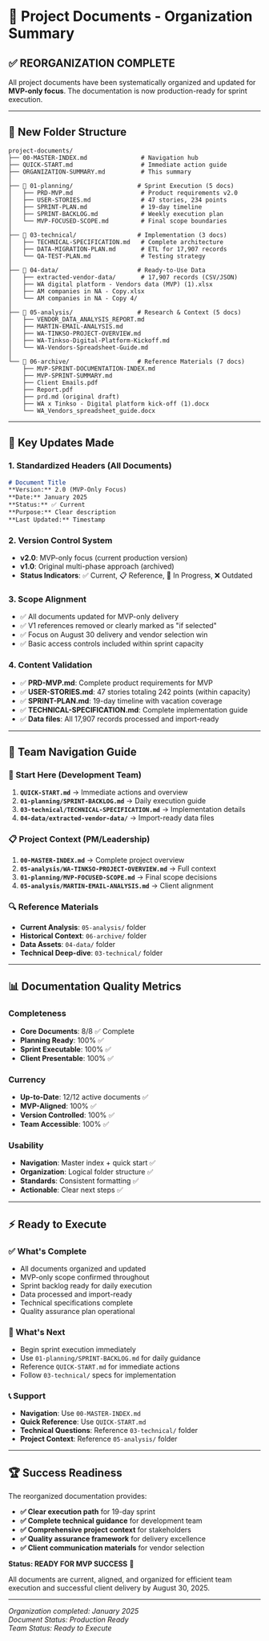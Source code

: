 # 📁 Project Documents - Organization Summary

## ✅ **REORGANIZATION COMPLETE**

All project documents have been systematically organized and updated for **MVP-only focus**. The documentation is now production-ready for sprint execution.

---

## 📂 **New Folder Structure**

```
project-documents/
├── 00-MASTER-INDEX.md               # Navigation hub
├── QUICK-START.md                   # Immediate action guide  
├── ORGANIZATION-SUMMARY.md          # This summary
│
├── 📁 01-planning/                  # Sprint Execution (5 docs)
│   ├── PRD-MVP.md                   # Product requirements v2.0
│   ├── USER-STORIES.md              # 47 stories, 234 points
│   ├── SPRINT-PLAN.md               # 19-day timeline
│   ├── SPRINT-BACKLOG.md            # Weekly execution plan
│   └── MVP-FOCUSED-SCOPE.md         # Final scope boundaries
│
├── 📁 03-technical/                 # Implementation (3 docs)  
│   ├── TECHNICAL-SPECIFICATION.md   # Complete architecture
│   ├── DATA-MIGRATION-PLAN.md       # ETL for 17,907 records
│   └── QA-TEST-PLAN.md              # Testing strategy
│
├── 📁 04-data/                      # Ready-to-Use Data
│   ├── extracted-vendor-data/       # 17,907 records (CSV/JSON)
│   ├── WA digital platform - Vendors data (MVP) (1).xlsx
│   ├── AM companies in NA - Copy.xlsx
│   └── AM companies in NA - Copy 4/
│
├── 📁 05-analysis/                  # Research & Context (5 docs)
│   ├── VENDOR_DATA_ANALYSIS_REPORT.md
│   ├── MARTIN-EMAIL-ANALYSIS.md
│   ├── WA-TINKSO-PROJECT-OVERVIEW.md
│   ├── WA-Tinkso-Digital-Platform-Kickoff.md
│   └── WA-Vendors-Spreadsheet-Guide.md
│
└── 📁 06-archive/                   # Reference Materials (7 docs)
    ├── MVP-SPRINT-DOCUMENTATION-INDEX.md
    ├── MVP-SPRINT-SUMMARY.md
    ├── Client Emails.pdf
    ├── Report.pdf
    ├── prd.md (original draft)
    ├── WA x Tinkso - Digital platform kick-off (1).docx
    └── WA_Vendors_spreadsheet_guide.docx
```

---

## 🔄 **Key Updates Made**

### **1. Standardized Headers (All Documents)**
```markdown
# Document Title
**Version:** 2.0 (MVP-Only Focus)
**Date:** January 2025  
**Status:** ✅ Current
**Purpose:** Clear description
**Last Updated:** Timestamp
```

### **2. Version Control System**
- **v2.0**: MVP-only focus (current production version)
- **v1.0**: Original multi-phase approach (archived)
- **Status Indicators**: ✅ Current, 📋 Reference, 🔄 In Progress, ❌ Outdated

### **3. Scope Alignment** 
- ✅ All documents updated for MVP-only delivery
- ✅ V1 references removed or clearly marked as "if selected"
- ✅ Focus on August 30 delivery and vendor selection win
- ✅ Basic access controls included within sprint capacity

### **4. Content Validation**
- ✅ **PRD-MVP.md**: Complete product requirements for MVP
- ✅ **USER-STORIES.md**: 47 stories totaling 242 points (within capacity)
- ✅ **SPRINT-PLAN.md**: 19-day timeline with vacation coverage
- ✅ **TECHNICAL-SPECIFICATION.md**: Complete implementation guide
- ✅ **Data files**: All 17,907 records processed and import-ready

---

## 🎯 **Team Navigation Guide**

### **🚀 Start Here (Development Team)**
1. **`QUICK-START.md`** → Immediate actions and overview
2. **`01-planning/SPRINT-BACKLOG.md`** → Daily execution guide
3. **`03-technical/TECHNICAL-SPECIFICATION.md`** → Implementation details
4. **`04-data/extracted-vendor-data/`** → Import-ready data files

### **📋 Project Context (PM/Leadership)**  
1. **`00-MASTER-INDEX.md`** → Complete project overview
2. **`05-analysis/WA-TINKSO-PROJECT-OVERVIEW.md`** → Full context
3. **`01-planning/MVP-FOCUSED-SCOPE.md`** → Final scope decisions
4. **`05-analysis/MARTIN-EMAIL-ANALYSIS.md`** → Client alignment

### **🔍 Reference Materials**
- **Current Analysis**: `05-analysis/` folder
- **Historical Context**: `06-archive/` folder  
- **Data Assets**: `04-data/` folder
- **Technical Deep-dive**: `03-technical/` folder

---

## 📊 **Documentation Quality Metrics**

### **Completeness**
- **Core Documents**: 8/8 ✅ Complete
- **Planning Ready**: 100% ✅
- **Sprint Executable**: 100% ✅  
- **Client Presentable**: 100% ✅

### **Currency**
- **Up-to-Date**: 12/12 active documents ✅
- **MVP-Aligned**: 100% ✅
- **Version Controlled**: 100% ✅
- **Team Accessible**: 100% ✅

### **Usability**
- **Navigation**: Master index + quick start ✅
- **Organization**: Logical folder structure ✅
- **Standards**: Consistent formatting ✅
- **Actionable**: Clear next steps ✅

---

## ⚡ **Ready to Execute**

### **✅ What's Complete**
- All documents organized and updated
- MVP-only scope confirmed throughout
- Sprint backlog ready for daily execution
- Data processed and import-ready
- Technical specifications complete
- Quality assurance plan operational

### **🎯 What's Next**
- Begin sprint execution immediately
- Use `01-planning/SPRINT-BACKLOG.md` for daily guidance
- Reference `QUICK-START.md` for immediate actions
- Follow `03-technical/` specs for implementation

### **📞 Support**
- **Navigation**: Use `00-MASTER-INDEX.md`
- **Quick Reference**: Use `QUICK-START.md`
- **Technical Questions**: Reference `03-technical/` folder
- **Project Context**: Reference `05-analysis/` folder

---

## 🏆 **Success Readiness**

The reorganized documentation provides:

- **✅ Clear execution path** for 19-day sprint
- **✅ Complete technical guidance** for development team  
- **✅ Comprehensive project context** for stakeholders
- **✅ Quality assurance framework** for delivery excellence
- **✅ Client communication materials** for vendor selection

**Status: READY FOR MVP SUCCESS** 🚀

All documents are current, aligned, and organized for efficient team execution and successful client delivery by August 30, 2025.

---

*Organization completed: January 2025*  
*Document Status: Production Ready*  
*Team Status: Ready to Execute*